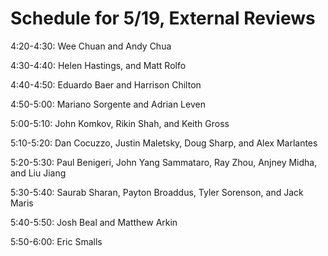 Schedule for 5/19, External Reviews
===============

4:20-4:30: Wee Chuan and Andy Chua

4:30-4:40: Helen Hastings, and Matt Rolfo

4:40-4:50: Eduardo Baer and Harrison Chilton

4:50-5:00: Mariano Sorgente and Adrian Leven

5:00-5:10: John Komkov, Rikin Shah, and Keith Gross

5:10-5:20: Dan Cocuzzo, Justin Maletsky, Doug Sharp, and Alex Marlantes

5:20-5:30: Paul Benigeri, John Yang Sammataro, Ray Zhou, Anjney Midha, and Liu Jiang

5:30-5:40: Saurab Sharan, Payton Broaddus, Tyler Sorenson, and Jack Maris

5:40-5:50: Josh Beal and Matthew Arkin

5:50-6:00: Eric Smalls




